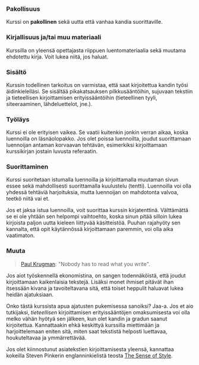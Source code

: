 ### Pakollisuus

Kurssi on **pakollinen** sekä uutta että vanhaa kandia suorittaville.

### Kirjallisuus ja/tai muu materiaali

Kurssilla on yleensä opettajasta riippuen luentomateriaalia sekä muutama ehdotettu kirja. Voit lukea niitä, jos haluat. 

### Sisältö

Kurssin todellinen tarkoitus on varmistaa, että saat kirjoitettua kandin työsi äidinkielelläsi. Se sisältää pikakatsauksen pilkkusääntöihin, sujuvaan tekstiin ja tieteellisen kirjoittamisen erityissääntöihin (tieteellinen tyyli, siteeraaminen, lähdeluettelot, jne.).

### Työläys

Kurssi ei ole erityisen vaikea. Se vaatii kuitenkin jonkin verran aikaa, koska luennoilla on läsnäolopakko. Jos olet poissa luennoilta, joudut suorittamaan luennoijan antaman korvaavan tehtävän, esimerkiksi kirjoittamaan kurssikirjan jostain luvusta referaatin.

### Suorittaminen

Kurssi suoritetaan istumalla luennoilla ja kirjoittamalla muutaman sivun essee sekä mahdollisesti suorittamalla kuulustelu (tentti). Luennoilla voi olla yhdessä tehtäviä harjoituksia, mutta luennoijan on mahdotonta valvoa, teetkö niitä vai et.

Jos et jaksa istua luennoilla, voit suorittaa kurssin kirjatenttinä. Välttämättä se ei ole yhtään sen helpompi vaihtoehto, koska sinun pitää silloin lukea kirjoista paljon uutta kieleen liittyvää käsitteistöä. Puuhan rajahyöty sen kannalta, että opit käytännössä kirjoittamaan paremmin, voi olla aika vaatimaton.

### Muuta

> [Paul Krugman](https://krugman.blogs.nytimes.com/2013/08/18/communicating-economics/ "Communicating Economics"): "Nobody has to read what you write". 

Jos aiot työskennellä ekonomistina, on sangen todennäköistä, että joudut kirjoittamaan kaikenlaisia tekstejä. Lisäksi monet ihmiset pitävät ihan itsessään kivana ja tavoiteltavana sitä, että toiset heppulit haluavat lukea heidän ajatuksiaan.

Onko tästä kurssista apua ajatusten pukemisessa sanoiksi? Jaa-a. Jos et aio tutkijaksi, *tieteellisen* kirjoittamisen erityissääntöjen omaksumisesta voi olla melko vähän hyötyä sen jälkeen, kun olet kandin ja gradun saanut kirjoitettua. Kannattaakin ehkä keskittyä kurssilla miettimään ja harjoittelemaan eniten sitä, miten saat tekstistä helposti luettavaa, houkuteltavaa ja ymmärrettävää. 

Jos olet kiinnostunut asiatekstien kirjoittamisesta yleensä, kannattaa kokeilla Steven Pinkerin englanninkielistä teosta [The Sense of Style](http://stevenpinker.com/publications/sense-style-thinking-persons-guide-writing-21st-century).